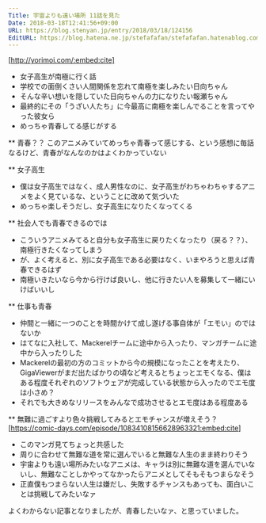 ```yaml
---
Title: 宇宙よりも遠い場所 11話を見た
Date: 2018-03-18T12:41:56+09:00
URL: https://blog.stenyan.jp/entry/2018/03/18/124156
EditURL: https://blog.hatena.ne.jp/stefafafan/stefafafan.hatenablog.com/atom/entry/17391345971626806912
---
```


[http://yorimoi.com/:embed:cite]

- 女子高生が南極に行く話
- 学校での面倒くさい人間関係を忘れて南極を楽しみたい日向ちゃん
- そんな辛い想いを隠していた日向ちゃんの力になりたい報瀬ちゃん
- 最終的にその「うざい人たち」に今最高に南極を楽しんでることを言ってやった彼女ら
- めっちゃ青春してる感じがする

** 青春？？
このアニメみていてめっちゃ青春って感じする、という感想に毎話なるけど、青春がなんなのかはよくわかっていない

** 女子高生
- 僕は女子高生ではなく、成人男性なのに、女子高生がわちゃわちゃするアニメをよく見ているな、ということに改めて気づいた
- めっちゃ楽しそうだし、女子高生になりたくなってくる

** 社会人でも青春できるのでは
- こういうアニメみてると自分も女子高生に戻りたくなったり（戻る？？）、南極行きたくなってしまう
- が、よく考えると、別に女子高生である必要はなく、いまやろうと思えば青春できるはず
- 南極いきたいなら今から行けば良いし、他に行きたい人を募集して一緒にいけばいいし

** 仕事も青春
- 仲間と一緒に一つのことを時間かけて成し遂げる事自体が「エモい」のではないか
- はてなに入社して、Mackerelチームに途中から入ったり、マンガチームに途中から入ったりした
- Mackerelの最初の方のコミットから今の規模になったことを考えたり、GigaViewerがまだ出たばかりの頃など考えるとちょっとエモくなる、僕はある程度それぞれのソフトウェアが完成している状態から入ったのでエモ度は小さめ？
- それでも大きめなリリースをみんなで成功させるとエモ度はある程度ある

** 無難に過ごすより色々挑戦してみるとエモチャンスが増えそう？
[https://comic-days.com/episode/10834108156628963321:embed:cite]
- このマンガ見てちょっと共感した
- 周りに合わせて無難な道を常に選んでいると無難な人生のまま終わりそう
- 宇宙よりも遠い場所みたいなアニメは、キャラは別に無難な道を選んでいないし、無難なことしかやってなかったらアニメとしてそもそもつまらなそう
- 正直僕もつまらない人生は嫌だし、失敗するチャンスもあっても、面白いことは挑戦してみたいなァ

よくわからない記事となりましたが、青春したいなァ、と思っていました。
